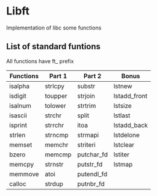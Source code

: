 # Libft

Implementation of libc some functions

## List of standard funtions
All functions have ft_ prefix


| Functions|  Part 1  | Part 2      | Bonus         |
| ---------|----------|-------------|---------------|
| isalpha  | strlcpy  | substr      | lstnew        |
| isdigit  | toupper  | strjoin     | lstadd_front  |
| isalnum  | tolower  | strtrim     | lstsize       |
| isascii  | strchr   | split       | lstlast       |
| isprint  | strrchr  | itoa        | lstadd_back   |
| strlen   | strncmp  | strmapi     | lstdelone     |   
| memset   | memchr   | striteri    | lstclear      |
| bzero    | memcmp   | putchar_fd  | lstiter       |
| memcpy   | strnstr  | putstr_fd   | lstmap        |
| memmove  | atoi     | putendl_fd  |
| calloc   | strdup   | putnbr_fd   |






















